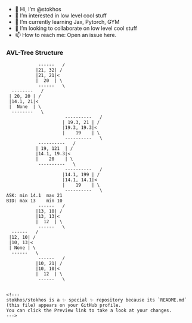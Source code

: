 - 👋 Hi, I’m @stokhos
- 👀 I’m interested in low level cool stuff
- 🌱 I’m currently learning Jax, Pytorch, GYM
- 💞️ I’m looking to collaborate on low level cool stuff
- 📫 How to reach me: Open an issue here.
### AVL-Tree Structure
```
            ------   /
           |21, 32| /
           |21, 21|<
           |  20  | \
            ------   \
  --------   /
 | 20, 20 | /
 |14.1, 21|<
 |  None  | \
  --------   \
                      ----------   /
                     | 19.3, 21 | /
                     |19.3, 19.3|<
                     |    19    | \
                      ----------   \
            ----------   /
           | 19, 121  | /
           |14.1, 19.3|<
           |    20    | \
            ----------   \
                      ----------   /
                     |14.1, 199 | /
                     |14.1, 14.1|<
                     |    19    | \
                      ----------   \
ASK: min 14.1  max 21   
BID: max 13    min 10   
            ------   /
           |13, 10| /
           |13, 13|<
           |  12  | \
            ------   \
  ------   /
 |12, 10| /
 |10, 13|<
 | None | \
  ------   \
            ------   /
           |10, 21| /
           |10, 10|<
           |  12  | \
            ------   \


<!---
stokhos/stokhos is a ✨ special ✨ repository because its `README.md` (this file) appears on your GitHub profile.
You can click the Preview link to take a look at your changes.
--->
